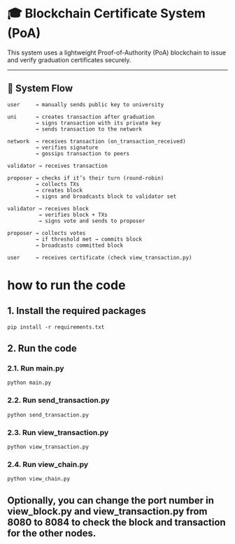 # 🎓 Blockchain Certificate System (PoA)

This system uses a lightweight Proof-of-Authority (PoA) blockchain to issue and verify graduation certificates securely.

---

## 🔄 System Flow
```
user     → manually sends public key to university

uni      → creates transaction after graduation
         → signs transaction with its private key
         → sends transaction to the network

network  → receives transaction (on_transaction_received)
         → verifies signature
         → gossips transaction to peers

validator → receives transaction

proposer → checks if it’s their turn (round-robin)
         → collects TXs 
         → creates block
         → signs and broadcasts block to validator set

validator → receives block
          → verifies block + TXs
          → signs vote and sends to proposer

proposer → collects votes
         → if threshold met → commits block
         → broadcasts committed block

user     → receives certificate (check view_transaction.py)
```


# how to run the code

## 1. Install the required packages
```
pip install -r requirements.txt
```
## 2. Run the code

### 2.1. Run main.py
```
python main.py
```
### 2.2. Run send_transaction.py
```
python send_transaction.py
```
### 2.3. Run view_transaction.py
```
python view_transaction.py
```
### 2.4. Run view_chain.py
```
python view_chain.py
```

## Optionally, you can change the port number in view_block.py and view_transaction.py from 8080 to 8084 to check the block and transaction for the other nodes.
